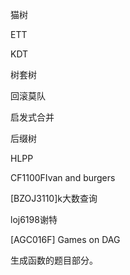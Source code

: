 
<!--more-->

猫树

ETT

KDT

树套树

回滚莫队

启发式合并

后缀树

HLPP



CF1100FIvan and burgers

[BZOJ3110]k大数查询

loj6198谢特

[AGC016F] Games on DAG



生成函数的题目部分。

